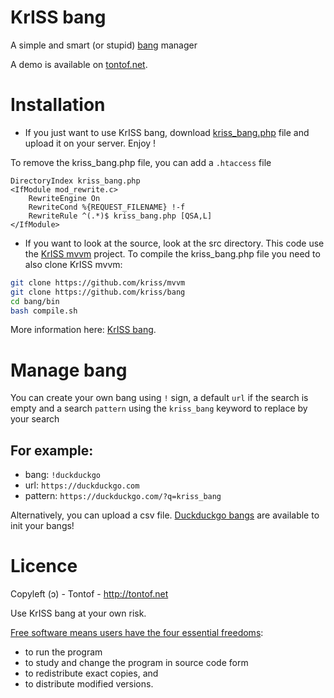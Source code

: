 # KrISS bang
A simple and smart (or stupid) [bang](https://duckduckgo.com/bang) manager

A demo is available on [tontof.net](https://tontof.net/bang).

Installation
============
* If you just want to use KrISS bang, download [kriss_bang.php](https://raw.github.com/kriss/bang/master/kriss_bang.php) file and upload it on your server. Enjoy !

To remove the kriss_bang.php file, you can add a ```.htaccess``` file
```
DirectoryIndex kriss_bang.php
<IfModule mod_rewrite.c>
    RewriteEngine On
    RewriteCond %{REQUEST_FILENAME} !-f
    RewriteRule ^(.*)$ kriss_bang.php [QSA,L]
</IfModule>
```

* If you want to look at the source, look at the src directory. This code use the [KrISS mvvm](https://github.com/kriss/mvvm) project. To compile the kriss_bang.php file you need to also clone KrISS mvvm:

```bash
git clone https://github.com/kriss/mvvm
git clone https://github.com/kriss/bang
cd bang/bin
bash compile.sh
```

More information here: [KrISS bang](http://tontof.net/kriss/bang).

Manage bang
===========
You can create your own bang using ```!``` sign, a default ```url``` if the search is empty and a search ```pattern``` using the ```kriss_bang``` keyword to replace by your search

For example:
------------
* bang: ```!duckduckgo```
* url: ```https://duckduckgo.com```
* pattern: ```https://duckduckgo.com/?q=kriss_bang```

Alternatively, you can upload a csv file. [Duckduckgo bangs](https://raw.github.com/kriss/bang/master/bin/bang.csv) are available to init your bangs!

Licence
=======
Copyleft (ɔ) - Tontof - http://tontof.net

Use KrISS bang at your own risk.

[Free software means users have the four essential freedoms](http://www.gnu.org/philosophy/philosophy.html):
* to run the program
* to study and change the program in source code form
* to redistribute exact copies, and
* to distribute modified versions.
